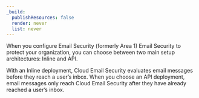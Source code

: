 ```yaml
---
_build:
  publishResources: false
  render: never
  list: never
---
```


When you configure Email Security (formerly Area 1) Email Security to protect your organization, you can choose between two main setup architectures: Inline and API.

With an Inline deployment, Cloud Email Security evaluates email messages before they reach a user’s inbox. When you choose an API deployment, email messages only reach Cloud Email Security after they have already reached a user’s inbox.